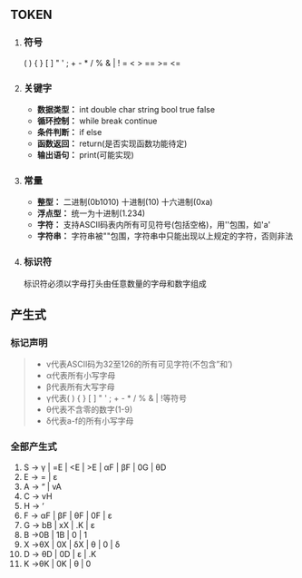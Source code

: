 ## TOKEN
1. ### 符号
   ( ) { } [ ] " ' ; + - * / % & | ! = < > == >= <=
2. ### 关键字
   - **数据类型：** int double char string bool true false
   - **循环控制：** while break continue
   - **条件判断：** if else
   - **函数返回：** return(是否实现函数功能待定)
   - **输出语句：** print(可能实现)
3. ### 常量
   - **整型：** 二进制(0b1010) 十进制(10) 十六进制(0xa)
   - **浮点型：** 统一为十进制(1.234)
   - **字符：** 支持ASCII码表内所有可见符号(包括空格)，用''包围，如'a'
   - **字符串：** 字符串被""包围，字符串中只能出现以上规定的字符，否则非法
4. ### 标识符
   标识符必须以字母打头由任意数量的字母和数字组成
   
## 产生式
### 标记声明
> - v代表ASCII码为32至126的所有可见字符(不包含”和’)
> - α代表所有小写字母
> - β代表所有大写字母
> - γ代表( ) { } [ ] " ' ; + - * / % & | !等符号
> - θ代表不含零的数字(1-9)
> - δ代表a-f的所有小写字母
### 全部产生式
1. S -> γ  |  =E  |  <E  |  >E  |  αF  |  βF  |  0G  |  θD
2. E -> =  |  ε
3. A -> “  |  vA
4. C -> vH
5. H -> ‘
6. F -> αF  |  βF  |  θF  |  0F  |  ε
7. G -> bB  |  xX  |  .K  |  ε
8. B ->0B  |  1B  |  0  |  1
9. X ->θX  |  0X  |  δX  |  θ  |  0  |  δ
10. D -> θD  |  0D  |  ε  |  .K
11. K ->θK  |  0K  |  θ  |  0

